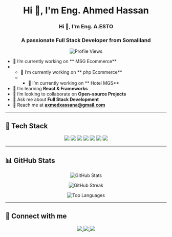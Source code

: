 <h1 align="center">Hi 👋, I'm   Eng. Ahmed Hassan</h1>
<h3 align="center">Hi 👋, I'm   Eng. A.ESTO   </h3>
<h3 align="center">A passionate Full Stack Developer from Somaliland</h3>

<p align="center">
  <img src="https://komarev.com/ghpvc/?username=AamiinHassanAhmed&label=Profile%20Views&color=0e75b6&style=flat" alt="Profile Views" />
</p>

- 🔬 I’m currently working on ** MSG Ecommerce**
- - 🔬 I’m currently working on ** php Ecommerce**
  - - 🔬 I’m currently working on ** Hotel MGS**  
- 🌱 I’m learning **React & Frameworks**  
- 👯 I’m looking to collaborate on **Open-source Projects**  
- 💬 Ask me about **Full Stack Development**  
- 💎 Reach me at **[axmedxassana@gmail.com](mailto:axmedxassana@gmail.com)**  

---

## 🌟 **Tech Stack**
<p align="center">
  <img src="https://img.shields.io/badge/JavaScript-F7DF1E?style=for-the-badge&logo=javascript&logoColor=black" />
  <img src="https://img.shields.io/badge/TypeScript-007ACC?style=for-the-badge&logo=typescript&logoColor=white" />
  <img src="https://img.shields.io/badge/React-61DAFB?style=for-the-badge&logo=react&logoColor=black" />
  <img src="https://img.shields.io/badge/Node.js-339933?style=for-the-badge&logo=node.js&logoColor=white" />
  <img src="https://img.shields.io/badge/Express.js-000000?style=for-the-badge&logo=express&logoColor=white" />
  <img src="https://img.shields.io/badge/MongoDB-47A248?style=for-the-badge&logo=mongodb&logoColor=white" />
  <img src="https://img.shields.io/badge/Git-F05032?style=for-the-badge&logo=git&logoColor=white" />
</p>

---

## 📊 **GitHub Stats**
<p align="center">
  <img src="https://github-readme-stats.vercel.app/api?username=AamiinHassanAhmed&show_icons=true&theme=tokyonight" alt="GitHub Stats" />
</p>
<div style="text-align: center;">
 
  <img src="https://github-readme-streak-stats.herokuapp.com/?user=AamiinHassanAhmed&theme=tokyonight" alt="GitHub Streak" />
</div>

<p align="center">
  <img src="https://github-readme-stats.vercel.app/api/top-langs/?username=AamiinHassanAhmed&layout=compact&theme=tokyonight" alt="Top Languages" />
</p>

---

## 🔗 **Connect with me**
<p align="center">
  <a href="https://linkedin.com/in/#" target="_blank">
    <img src="https://img.shields.io/badge/LinkedIn-0077B5?style=for-the-badge&logo=linkedin&logoColor=white" />
  
  </a>
  <a href="https://twitter.com/#" target="_blank">
    <img src="https://img.shields.io/badge/Twitter-1DA1F2?style=for-the-badge&logo=twitter&logoColor=white" />
  </a>
  <a href="mailto:axmedxassana@gmail.com">
    <img src="https://img.shields.io/badge/Gmail-D14836?style=for-the-badge&logo=gmail&logoColor=white" />
  </a>
</p>
